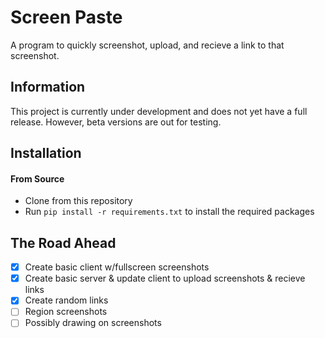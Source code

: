 # Screen Paste
A program to quickly screenshot, upload, and recieve a link to that screenshot.

## Information
This project is currently under development and does not yet have a full release. However, beta versions are out for testing.

## Installation
#### From Source
* Clone from this repository
* Run `pip install -r requirements.txt` to install the required packages

## The Road Ahead
- [x] Create basic client w/fullscreen screenshots
- [x] Create basic server & update client to upload screenshots & recieve links
- [x] Create random links
- [ ] Region screenshots
- [ ] Possibly drawing on screenshots
